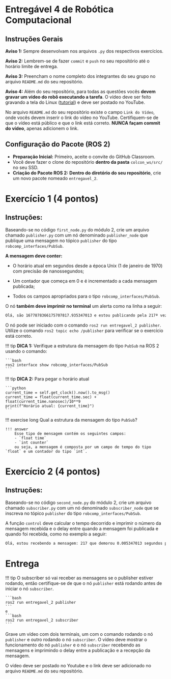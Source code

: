 # Entregável 4 de Robótica Computacional

## Instruções Gerais

**Aviso 1:** Sempre desenvolvam nos arquivos `.py` dos respectivos exercícios.

**Aviso 2:** Lembrem-se de fazer `commit` e `push` no seu repositório até o horário limite de entrega.

**Aviso 3:** Preencham o nome completo dos integrantes do seu grupo no arquivo `README.md` do seu repositório.

**Aviso 4:** Além do seu repositório, para todas as questões vocês **devem gravar um vídeo do robô executando a tarefa**. O vídeo deve ser feito gravando a tela do Linux ([tutorial](https://insper.github.io/robotica-computacional/screen_record/)) e deve ser postado no YouTube. 

No arquivo `README.md` do seu repositório existe o campo `Link do Vídeo`, onde vocês devem inserir o link do vídeo no YouTube. Certifiquem-se de que o vídeo está público e que o link está correto. **NUNCA façam commit do vídeo**, apenas adicionem o link.

## Configuração do Pacote (ROS 2)

- **Preparação Inicial:** Primeiro, aceite o convite do GitHub Classroom.
- Você deve fazer o clone do repositório **dentro da pasta** `colcon_ws/src/` no seu SSD.
- **Criação do Pacote ROS 2:** **Dentro do diretório do seu repositório**, crie um novo pacote nomeado `entregavel_2`.

# Exercício 1 (4 pontos)

## Instruções:
Baseando-se no código `first_node.py` do módulo 2, crie um arquivo chamado `publisher.py` com um nó denominado `publisher_node` que publique uma mensagem no tópico `publisher` do tipo `robcomp_interfaces/PubSub`. 

**A mensagem deve conter:**

* O horário atual em segundos desde a época Unix (1 de janeiro de 1970) com precisão de nanossegundos;

* Um contador que começa em 0 e é incrementado a cada mensagem publicada;

* Todos os campos apropriados para o tipo `robcomp_interfaces/PubSub`.

O nó **também deve imprimir no terminal** um alerta como na linha a seguir:

```bash
Olá, são 1677878366175707817.935347013 e estou publicando pela 217ª vez
```

O nó pode ser iniciado com o comando `ros2 run entregavel_2 publisher`.
Utilize o comando `ros2 topic echo /publisher` para verificar se o exercício está correto.

!!! tip
    **DICA 1:** Verifique a estrutura da mensagem do tipo `PubSub` na ROS 2 usando o comando:

    ```bash
    ros2 interface show robcomp_interfaces/PubSub
    ```

!!! tip
    **DICA 2:** Para pegar o horário atual

    ```python 
    current_time = self.get_clock().now().to_msg()
    current_time = float(current_time.sec) + float(current_time.nanosec)/10**9
    print(f"Horário atual: {current_time}")
    ```
!!! exercise long 
    Qual a estrutura da mensagem do tipo `PubSub`?

    !!! answer
        Esse tipo de mensagem contém os seguintes campos:
        - `float time`
        - `int counter`
        ou seja, a mensagem é composta por um campo de tempo do tipo `float` e um contador do tipo `int`.

# Exercício 2 (4 pontos)

## Instruções:
Baseando-se no código `second_node.py` do módulo 2, crie um arquivo chamado `subscriber.py` com um nó denominado `subscriber_node` que se inscreva no tópico `publisher` do tipo `robcomp_interfaces/PubSub`.

A função `control` deve calcular o tempo decorrido e imprimir o número da mensagem recebida e o delay entre quando a mensagem foi publicada e quando foi recebida, como no exemplo a seguir:

```bash
Olá, estou recebendo a mensagem: 217 que demorou 0.005347013 segundos para ser recebida
```

# Entrega

!!! tip
    O subscriber só vai receber as mensagens se o publisher estiver rodando, então certifique-se de que o nó `publisher` está rodando antes de iniciar o nó `subscriber`.
    
    ```bash
    ros2 run entregavel_2 publisher
    ```
    e
    ```bash
    ros2 run entregavel_2 subscriber
    ```

Grave um vídeo com dois terminais, um com o comando rodando o nó `publisher` e outro rodando o nó `subscriber`. O vídeo deve mostrar o funcionamento do nó `publisher` e o nó `subscriber` recebendo as mensagens e imprimindo o delay entre a publicação e a recepção da mensagem.

O vídeo deve ser postado no Youtube e o link deve ser adicionado no arquivo `README.md` do seu repositório.
